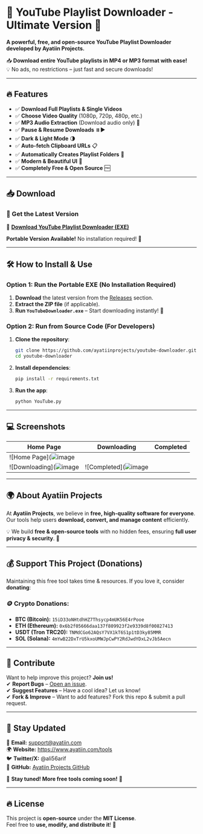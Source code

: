 # 🎥 YouTube Playlist Downloader - Ultimate Version 🚀  
**A powerful, free, and open-source YouTube Playlist Downloader developed by Ayatiin Projects.**  

📥 **Download entire YouTube playlists in MP4 or MP3 format with ease!**  
💡 No ads, no restrictions – just fast and secure downloads!  

---

## 🔥 Features
- ✅ **Download Full Playlists & Single Videos**  
- ✅ **Choose Video Quality** (1080p, 720p, 480p, etc.)  
- ✅ **MP3 Audio Extraction** (Download audio only) 🎵  
- ✅ **Pause & Resume Downloads** ⏸️▶️  
- ✅ **Dark & Light Mode** 🌗  
- ✅ **Auto-fetch Clipboard URLs** 📋  
- ✅ **Automatically Creates Playlist Folders** 📂  
- ✅ **Modern & Beautiful UI** 🎨  
- ✅ **Completely Free & Open Source** 🆓  

---

## 📥 Download  
### 🔗 Get the Latest Version  
📌 [**Download YouTube Playlist Downloader (EXE)**](https://drive.google.com/file/d/1YDCtI2WhbzeWzADLdEWSQUQkwdg0lV50/view?usp=sharing)  

**Portable Version Available!** No installation required! 🚀  

---

## 🛠 How to Install & Use  

### **Option 1: Run the Portable EXE (No Installation Required)**
1. **Download** the latest version from the [Releases](https://drive.google.com/file/d/1YDCtI2WhbzeWzADLdEWSQUQkwdg0lV50/view?usp=sharing) section.  
2. **Extract the ZIP file** (if applicable).  
3. **Run `YouTubeDownloader.exe`** – Start downloading instantly! 🎉  

### **Option 2: Run from Source Code (For Developers)**
1. **Clone the repository**:  
   ```sh
   git clone https://github.com/ayatiinprojects/youtube-downloader.git
   cd youtube-downloader
   ```
2. **Install dependencies**:  
   ```sh
   pip install -r requirements.txt
   ```
3. **Run the app**:  
   ```sh
   python YouTube.py
   ```

---

## 💻 Screenshots  
| Home Page | Downloading | Completed |
|-----------|------------|------------|
| ![Home Page](![image](https://github.com/user-attachments/assets/0419575b-8859-4ccc-bba0-c8830187e1e3)
| ![Downloading](![image](https://github.com/user-attachments/assets/21eb09f7-542d-4d53-b8ab-b3ceb1952c6e) | ![Completed](![image](https://github.com/user-attachments/assets/74a0bb56-1f57-4fe3-a756-3dbade9903c9)|

---

## 🌍 About Ayatiin Projects  
At **Ayatiin Projects**, we believe in **free, high-quality software for everyone**. Our tools help users **download, convert, and manage content** efficiently.  

💡 We build **free & open-source tools** with no hidden fees, ensuring **full user privacy & security**. 🚀  

---

## 💰 Support This Project (Donations)  
Maintaining this free tool takes time & resources. If you love it, consider **donating**:  

### 🪙 **Crypto Donations:**  
- **BTC (Bitcoin):** `15iD33oNHtdhHZ7Thsycp4mUK56E4rPooe`  
- **ETH (Ethereum):** `0x6b2f05666daa137f809923f2e9339d8f00827413`  
- **USDT (Tron TRC20):** `TNMdCGo62AQsY7VX1kT6S1p1tD3ky85MMR`  
- **SOL (Solana):** `4mYwB22DxTrU5kxoUMWJpCwPY2RdJwdYDxL2vJb5Aecn`  



---

## 🤝 Contribute  
Want to help improve this project? **Join us!**  
✔ **Report Bugs** – [Open an issue](support@ayatiin.com).  
✔ **Suggest Features** – Have a cool idea? Let us know!  
✔ **Fork & Improve** – Want to add features? Fork this repo & submit a pull request.  

---

## 📢 Stay Updated  
📧 **Email:** support@ayatiin.com  
🌍 **Website:** https://www.ayatiin.com/tools  
🐦 **Twitter/X:** @ali56arif  
📢 **GitHub:** [Ayatiin Projects GitHub](https://github.com/Ali56arif)  

🔔 **Stay tuned! More free tools coming soon!** 🚀  

---

## 🔥 License  
This project is **open-source** under the **MIT License**.  
Feel free to **use, modify, and distribute it**! 🎉  
